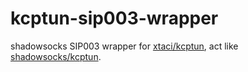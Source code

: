 # kcptun-sip003-wrapper
shadowsocks SIP003 wrapper for [xtaci/kcptun](https://github.com/xtaci/kcptun/releases/latest), act like [shadowsocks/kcptun](https://github.com/shadowsocks/kcptun/releases/tag/v20170718).
